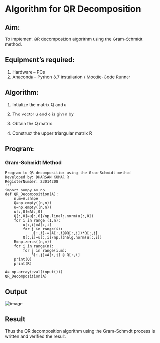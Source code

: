 # Algorithm for QR Decomposition
## Aim:
To implement QR decomposition algorithm using the Gram-Schmidt method.
## Equipment’s required:
1.	Hardware – PCs
2.	Anaconda – Python 3.7 Installation / Moodle-Code Runner
## Algorithm:
1.	Intialize the matrix Q and u
2.	The vector u and e is given by


3.	Obtain the Q matrix   

4.	Construct the upper triangular matrix R
 



## Program:

### Gram-Schmidt Method
```
Program to QR decomposition using the Gram-Schmidt method
Developed by: DHARSAN KUMAR R
RegisterNumber: 23014208
'''
import numpy as np
def QR_Decomposition(A):
    n,m=A.shape
    Q=np.empty((n,n)) 
    u=np.empty((n,n))
    u[:,0]=A[:,0]
    Q[:,0]=u[:,0]/np.linalg.norm(u[:,0])
    for i in range (1,n):
        u[:,i]=A[:,i]
        for j in range(i):
            u[:,i]-=(A[:,i]@Q[:,j])*Q[:,j]
        Q[:,i]=u[:,i]/np.linalg.norm(u[:,i])
    R=np.zeros((n,m))
    for i in range(n):
        for j in range(i,m):
            R[i,j]=A[:,j] @ Q[:,i]
    print(Q)
    print(R)
 
A= np.array(eval(input()))
QR_Decomposition(A)

```

## Output

![image](https://github.com/DHARSAN23014208/QRdecomposition/assets/149365413/1c1a81ad-4127-4f06-bfc5-cf1f502d0d63)

## Result
Thus the QR decomposition algorithm using the Gram-Schmidt process is written and verified the result.
